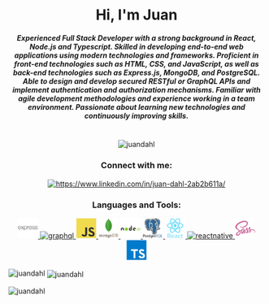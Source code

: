 <h1 align="center">Hi, I'm Juan</h1>
<h5 align="center">
Experienced Full Stack Developer with a strong background in React, Node.js and Typescript. Skilled in developing end-to-end web applications using   modern technologies and frameworks. Proficient in front-end technologies such as HTML, CSS, and JavaScript, as well as back-end technologies such as Express.js, MongoDB, and PostgreSQL. Able to design and develop secured RESTful or GraphQL APIs and implement authentication and authorization mechanisms. Familiar with agile development methodologies and experience working in a team environment. Passionate about learning new technologies and continuously improving skills.

#  
</h5>

<p align="center"> <img src="https://komarev.com/ghpvc/?username=juandahl&label=Profile%20views&color=0e75b6&style=flat" alt="juandahl" /> </p>

<h3 align="center">Connect with me:</h3>
<p align="center">
<a href="https://linkedin.com/in/https://www.linkedin.com/in/juan-dahl-2ab2b611a/" target="blank"><img align="center" src="https://raw.githubusercontent.com/rahuldkjain/github-profile-readme-generator/master/src/images/icons/Social/linked-in-alt.svg" alt="https://www.linkedin.com/in/juan-dahl-2ab2b611a/" height="30" width="40" /></a>
</p>

<h3 align="center">Languages and Tools:</h3>
<p align="center"> <a href="https://expressjs.com" target="_blank" rel="noreferrer"> <img src="https://raw.githubusercontent.com/devicons/devicon/master/icons/express/express-original-wordmark.svg" alt="express" width="40" height="40"/> </a> <a href="https://graphql.org" target="_blank" rel="noreferrer"> <img src="https://www.vectorlogo.zone/logos/graphql/graphql-icon.svg" alt="graphql" width="40" height="40"/> </a> <a href="https://developer.mozilla.org/en-US/docs/Web/JavaScript" target="_blank" rel="noreferrer"> <img src="https://raw.githubusercontent.com/devicons/devicon/master/icons/javascript/javascript-original.svg" alt="javascript" width="40" height="40"/> </a> <a href="https://www.mongodb.com/" target="_blank" rel="noreferrer"> <img src="https://raw.githubusercontent.com/devicons/devicon/master/icons/mongodb/mongodb-original-wordmark.svg" alt="mongodb" width="40" height="40"/> </a> <a href="https://nodejs.org" target="_blank" rel="noreferrer"> <img src="https://raw.githubusercontent.com/devicons/devicon/master/icons/nodejs/nodejs-original-wordmark.svg" alt="nodejs" width="40" height="40"/> </a> <a href="https://www.postgresql.org" target="_blank" rel="noreferrer"> <img src="https://raw.githubusercontent.com/devicons/devicon/master/icons/postgresql/postgresql-original-wordmark.svg" alt="postgresql" width="40" height="40"/> </a> <a href="https://reactjs.org/" target="_blank" rel="noreferrer"> <img src="https://raw.githubusercontent.com/devicons/devicon/master/icons/react/react-original-wordmark.svg" alt="react" width="40" height="40"/> </a> <a href="https://reactnative.dev/" target="_blank" rel="noreferrer"> <img src="https://reactnative.dev/img/header_logo.svg" alt="reactnative" width="40" height="40"/> </a> <a href="https://sass-lang.com" target="_blank" rel="noreferrer"> <img src="https://raw.githubusercontent.com/devicons/devicon/master/icons/sass/sass-original.svg" alt="sass" width="40" height="40"/> </a> <a href="https://www.typescriptlang.org/" target="_blank" rel="noreferrer"> <img src="https://raw.githubusercontent.com/devicons/devicon/master/icons/typescript/typescript-original.svg" alt="typescript" width="40" height="40"/> </a> </p>

<p><img align="left" src="https://github-readme-stats.vercel.app/api/top-langs?username=juandahl&show_icons=true&locale=en&layout=compact" alt="juandahl" /></p>

<p>&nbsp;<img align="center" src="https://github-readme-stats.vercel.app/api?username=juandahl&show_icons=true&locale=en" alt="juandahl" /></p>

<p><img align="center" src="https://github-readme-streak-stats.herokuapp.com/?user=juandahl&" alt="juandahl" /></p>
